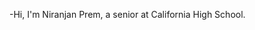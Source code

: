 -Hi, I'm Niranjan Prem, a senior at California High School. 

<!---
niranjanprem/niranjanprem is a ✨ special ✨ repository because its `README.md` (this file) appears on your GitHub profile.
You can click the Preview link to take a look at your changes.
--->
